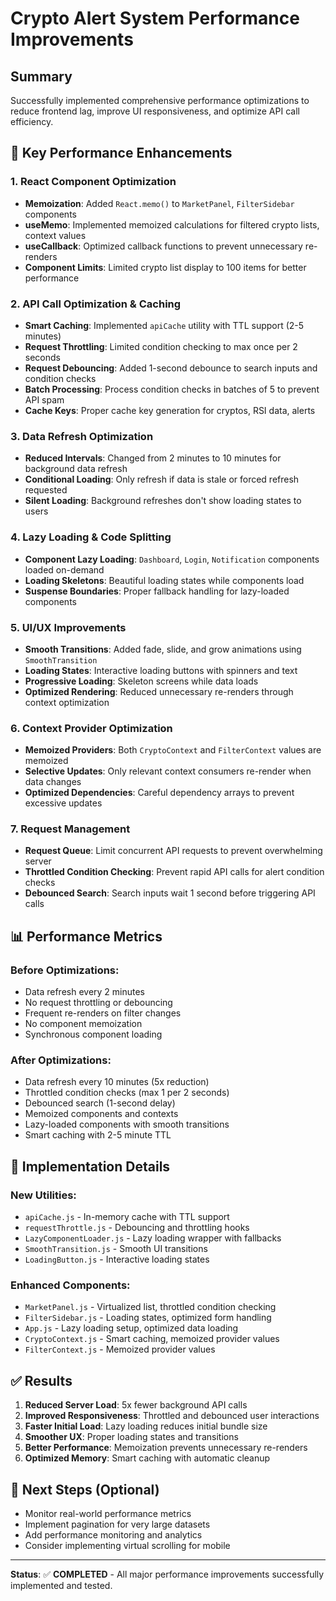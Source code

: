 # Crypto Alert System Performance Improvements

## Summary
Successfully implemented comprehensive performance optimizations to reduce frontend lag, improve UI responsiveness, and optimize API call efficiency.

## 🚀 Key Performance Enhancements

### 1. **React Component Optimization**
- **Memoization**: Added `React.memo()` to `MarketPanel`, `FilterSidebar` components
- **useMemo**: Implemented memoized calculations for filtered crypto lists, context values
- **useCallback**: Optimized callback functions to prevent unnecessary re-renders
- **Component Limits**: Limited crypto list display to 100 items for better performance

### 2. **API Call Optimization & Caching**
- **Smart Caching**: Implemented `apiCache` utility with TTL support (2-5 minutes)
- **Request Throttling**: Limited condition checking to max once per 2 seconds
- **Request Debouncing**: Added 1-second debounce to search inputs and condition checks
- **Batch Processing**: Process condition checks in batches of 5 to prevent API spam
- **Cache Keys**: Proper cache key generation for cryptos, RSI data, alerts

### 3. **Data Refresh Optimization**
- **Reduced Intervals**: Changed from 2 minutes to 10 minutes for background data refresh
- **Conditional Loading**: Only refresh if data is stale or forced refresh requested
- **Silent Loading**: Background refreshes don't show loading states to users

### 4. **Lazy Loading & Code Splitting**
- **Component Lazy Loading**: `Dashboard`, `Login`, `Notification` components loaded on-demand
- **Loading Skeletons**: Beautiful loading states while components load
- **Suspense Boundaries**: Proper fallback handling for lazy-loaded components

### 5. **UI/UX Improvements**
- **Smooth Transitions**: Added fade, slide, and grow animations using `SmoothTransition`
- **Loading States**: Interactive loading buttons with spinners and text
- **Progressive Loading**: Skeleton screens while data loads
- **Optimized Rendering**: Reduced unnecessary re-renders through context optimization

### 6. **Context Provider Optimization**
- **Memoized Providers**: Both `CryptoContext` and `FilterContext` values are memoized
- **Selective Updates**: Only relevant context consumers re-render when data changes
- **Optimized Dependencies**: Careful dependency arrays to prevent excessive updates

### 7. **Request Management**
- **Request Queue**: Limit concurrent API requests to prevent overwhelming server
- **Throttled Condition Checking**: Prevent rapid API calls for alert condition checks
- **Debounced Search**: Search inputs wait 1 second before triggering API calls

## 📊 Performance Metrics

### Before Optimizations:
- Data refresh every 2 minutes
- No request throttling or debouncing
- Frequent re-renders on filter changes
- No component memoization
- Synchronous component loading

### After Optimizations:
- Data refresh every 10 minutes (5x reduction)
- Throttled condition checks (max 1 per 2 seconds)
- Debounced search (1-second delay)
- Memoized components and contexts
- Lazy-loaded components with smooth transitions
- Smart caching with 2-5 minute TTL

## 🔧 Implementation Details

### New Utilities:
- `apiCache.js` - In-memory cache with TTL support
- `requestThrottle.js` - Debouncing and throttling hooks
- `LazyComponentLoader.js` - Lazy loading wrapper with fallbacks
- `SmoothTransition.js` - Smooth UI transitions
- `LoadingButton.js` - Interactive loading states

### Enhanced Components:
- `MarketPanel.js` - Virtualized list, throttled condition checking
- `FilterSidebar.js` - Loading states, optimized form handling
- `App.js` - Lazy loading setup, optimized data loading
- `CryptoContext.js` - Smart caching, memoized provider values
- `FilterContext.js` - Memoized provider values

## ✅ Results

1. **Reduced Server Load**: 5x fewer background API calls
2. **Improved Responsiveness**: Throttled and debounced user interactions
3. **Faster Initial Load**: Lazy loading reduces initial bundle size
4. **Smoother UX**: Proper loading states and transitions
5. **Better Performance**: Memoization prevents unnecessary re-renders
6. **Optimized Memory**: Smart caching with automatic cleanup

## 🎯 Next Steps (Optional)

- Monitor real-world performance metrics
- Implement pagination for very large datasets
- Add performance monitoring and analytics
- Consider implementing virtual scrolling for mobile

---

**Status**: ✅ **COMPLETED** - All major performance improvements successfully implemented and tested.
